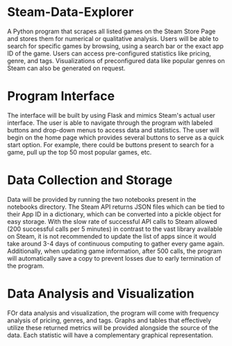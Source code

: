 # Steam-Data-Explorer
A Python program that scrapes all listed games on the Steam Store Page and stores them for numerical or qualitative analysis. Users will be able to search for specific games by browsing, using a search bar or the exact app ID of the game. Users can access pre-configured statistics like pricing, genre, and tags. Visualizations of preconfigured data like popular genres on Steam can also be generated on request.

# Program Interface
The interface will be built by using Flask and mimics Steam's actual user interface. The user is able to navigate through the program with labeled buttons and drop-down menus to access data and statistics. The user will begin on the home page which provides several buttons to serve as a quick start option. For example, there could be buttons present to search for a game, pull up the top 50 most popular games, etc. 

# Data Collection and Storage
Data will be provided by running the two notebooks present in the notebooks directory. The Steam API returns JSON files which can be tied to their App ID in a dictionary, which can be converted into a pickle object for easy storage. With the slow rate of successful API calls to Steam allowed (200 successful calls per 5 minutes) in contrast to the vast library available on Steam, it is not recommended to update the list of apps since it would take around 3-4 days of continuous computing to gather every game again. Additionally, when updating game information, after 500 calls, the program will automatically save a copy to prevent losses due to early termination of the program.

# Data Analysis and Visualization
FOr data analysis and visualization, the program will come with frequency analysis of pricing, genres, and tags. Graphs and tables that effectively utilize these returned metrics will be provided alongside the source of the data.  Each statistic will have a complementary graphical representation.
